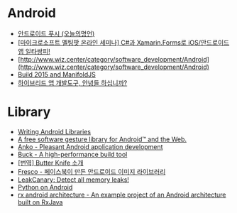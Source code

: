 Android
=======
* [안드로이드 푸시 (오늘의명언)](http://www.dpush.co.kr/p1012/)
* [[마이크로소프트 멜팅팟 온라인 세미나] C#과 Xamarin.Forms로 iOS/안드로이드앱 일타쌍피!](http://www.microsoftvirtualacademy.com/training-courses/meltingpot-xamarin?m=15338&ct=41362)
* [http://www.wiz.center/category/software_development/Android](http://www.wiz.center/category/software_development/Android)
* [Build 2015 and ManifoldJS](http://blogs.msdn.com/b/johnshews_blog/archive/2015/04/30/build-2015-and-manifoldjs.aspx)
* [하이브리드 앱 개발도구, 안녕들 하십니까?](http://www.bloter.net/archives/228180)

# Library
* [Writing Android Libraries](http://realm.io/news/writing-android-libraries/)
* [A free software gesture library for Android™ and the Web.](https://github.com/mirasmithy/airy)
* [Anko - Pleasant Android application development](https://github.com/JetBrains/anko)
* [Buck - A high-performance build tool](http://buckbuild.com/)
* [[번역] Butter Knife 소개](http://pluu.github.io/blog/android-study/2015/01/20/android-butterknife-yyaammaa/)
* [Fresco - 페이스북이 만든 안드로이드 이미지 라이브러리](http://fresco.recrack.com/)
* [LeakCanary: Detect all memory leaks!](https://corner.squareup.com/2015/05/leak-canary.html)
* [Python on Android](http://kivy.org/planet/2015/04/python-on%C2%A0android/)
* [rx android architecture - An example project of an Android architecture built on RxJava](https://github.com/tehmou/rx-android-architecture)
